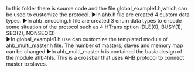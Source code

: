 In this folder there is sourse code and the file global_example1.h,which can be used to customize the protocol.
►In ahb.h file are created 4 custom data types.
►In ahb_encoding.h file are created 3 enum data types to encode some situation of the protocol such as 4 HTrans option IDLE(0), BUSY(1), SEQ(2), NONSEQ(3)  
►In global_example1.h use can customize the templated module of ahb_multi_master.h file. The number of masters, slaves and memory map can be changed
►In ahb_multi_master.h is contained the basic design of the module ahb4hls. This is a crossbar that uses AHB protocol to connect master to slaves.
